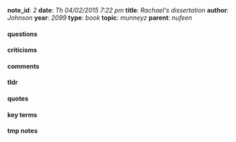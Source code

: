 **note_id**: *2*
**date**: *Th 04/02/2015 7:22 pm*
**title**: *Rachael's dissertation*
**author**: *Johnson*
**year**: *2099*
**type**: *book*
**topic**: *munneyz*
**parent**: *nufeen*


#### questions

#### criticisms

#### comments

#### tldr

#### quotes

#### key terms

#### tmp notes